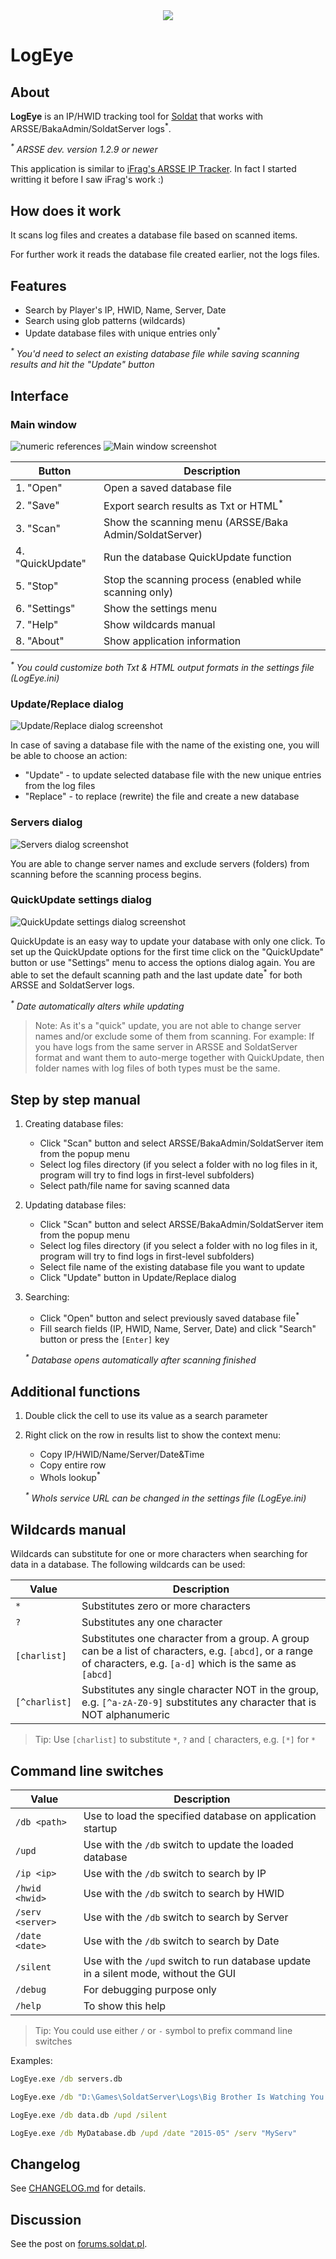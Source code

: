 <div align="center">
    <img src="https://apps.soldat2d.com/projects/logeye/logo/48x48.png">
</div>

# LogEye

## About

**LogEye** is an IP/HWID tracking tool for [Soldat](https://github.com/Soldat/soldat) that works with ARSSE/BakaAdmin/SoldatServer logs<sup>*</sup>.

_<sup>*</sup> ARSSE dev. version 1.2.9 or newer_

This application is similar to [iFrag's ARSSE IP Tracker](http://forums.soldat.pl/index.php?topic=32729.0). In fact I started writting it before I saw iFrag's work :)


## How does it work

It scans log files and creates a database file based on scanned items.

For further work it reads the database file created earlier, not the logs files.

## Features

- Search by Player's IP, HWID, Name, Server, Date
- Search using glob patterns (wildcards)
- Update database files with unique entries only<sup>*</sup>

_<sup>*</sup> You'd need to select an existing database file while saving scanning results and hit the "Update" button_

## Interface

### Main window

![numeric references](https://apps.soldat2d.com/projects/logeye/screenshots/numeric_references.png)
![Main window screenshot](https://apps.soldat2d.com/projects/logeye/screenshots/v0300_1_windows.png)

Button              | Description
------------------- | -------------------
| 1. "Open"         | Open a saved database file
| 2. "Save"         | Export search results as Txt or HTML<sup>*</sup>
| 3. "Scan"         | Show the scanning menu (ARSSE/Baka Admin/SoldatServer)
| 4. "QuickUpdate"  | Run the database QuickUpdate function
| 5. "Stop"         | Stop the scanning process (enabled while scanning only)
| 6. "Settings"     | Show the settings menu
| 7. "Help"         | Show wildcards manual
| 8. "About"        | Show application information

_<sup>*</sup> You could customize both Txt & HTML output formats in the settings file (LogEye.ini)_

### Update/Replace dialog

![Update/Replace dialog screenshot](https://apps.soldat2d.com/projects/logeye/screenshots/v0300_2_windows.png)

In case of saving a database file with the name of the existing one, you will be able to choose an action:
- "Update" - to update selected database file with the new unique entries from the log files
- "Replace" - to replace (rewrite) the file and create a new database

### Servers dialog

![Servers dialog screenshot](https://apps.soldat2d.com/projects/logeye/screenshots/v0300_3_windows.png)

You are able to change server names and exclude servers (folders) from scanning before the scanning process begins.

### QuickUpdate settings dialog

![QuickUpdate settings dialog screenshot](https://apps.soldat2d.com/projects/logeye/screenshots/v0300_4_windows.png)

QuickUpdate is an easy way to update your database with only one click.
To set up the QuickUpdate options for the first time click on the "QuickUpdate" button or use "Settings" menu to access the options dialog again.
You are able to set the default scanning path and the last update date<sup>*</sup> for both ARSSE and SoldatServer logs.

_<sup>*</sup> Date automatically alters while updating_

> Note: As it's a "quick" update, you are not able to change server names and/or exclude some of them from scanning. For example: If you have logs from the same server in ARSSE and SoldatServer format and want them to auto-merge together with QuickUpdate, then folder names with log files of both types must be the same.

## Step by step manual

1. Creating database files:

    - Click "Scan" button and select ARSSE/BakaAdmin/SoldatServer item from the popup menu
    - Select log files directory (if you select a folder with no log files in it, program will try to find logs in first-level subfolders)
    - Select path/file name for saving scanned data

1. Updating database files:

    - Click "Scan" button and select ARSSE/BakaAdmin/SoldatServer item from the popup menu
    - Select log files directory (if you select a folder with no log files in it, program will try to find logs in first-level subfolders)
    - Select file name of the existing database file you want to update
    - Click "Update" button in Update/Replace dialog

1. Searching:

    - Click "Open" button and select previously saved database file<sup>*</sup>
    - Fill search fields (IP, HWID, Name, Server, Date) and click "Search" button or press the `[Enter]` key

    _<sup>*</sup> Database opens automatically after scanning finished_

## Additional functions

1. Double click the cell to use its value as a search parameter

1. Right click on the row in results list to show the context menu:

   - Copy IP/HWID/Name/Server/Date&Time
   - Copy entire row
   - WhoIs lookup<sup>*</sup>
   
   _<sup>*</sup> WhoIs service URL can be changed in the settings file (LogEye.ini)_

## Wildcards manual

Wildcards can substitute for one or more characters when searching for data in a database. The following wildcards can be used:

Value           | Description 
--------------- | ---------------
`*`             | Substitutes zero or more characters
`?`             | Substitutes any one character
`[charlist]`    | Substitutes one character from a group. A group can be a list of characters, e.g. `[abcd]`, or a range of characters, e.g. `[a-d]` which is the same as `[abcd]`
`[^charlist]`   | Substitutes any single character NOT in the group, e.g. `[^a-zA-Z0-9]` substitutes any character that is NOT alphanumeric

> Tip: Use `[charlist]` to substitute `*`,  `?` and `[` characters, e.g. `[*]` for `*`

## Command line switches

Value               | Description 
------------------- | -------------------
`/db <path>`        | Use to load the specified database on application startup
`/upd`              | Use with the `/db` switch to update the loaded database
`/ip <ip>`          | Use with the `/db` switch to search by IP
`/hwid <hwid>`      | Use with the `/db` switch to search by HWID
`/serv <server>`    | Use with the `/db` switch to search by Server
`/date <date>`      | Use with the `/db` switch to search by Date
`/silent`           | Use with the `/upd` switch to run database update in a silent mode, without the GUI
`/debug`            | For debugging purpose only
`/help`             | To show this help

> Tip: You could use either `/` or `-` symbol to prefix command line switches

Examples:

```bat
LogEye.exe /db servers.db
```

```bat
LogEye.exe /db "D:\Games\SoldatServer\Logs\Big Brother Is Watching You.db" /upd
```

```bat
LogEye.exe /db data.db /upd /silent
```

```bat
LogEye.exe /db MyDatabase.db /upd /date "2015-05" /serv "MyServ"
```

## Changelog

See [CHANGELOG.md](CHANGELOG.md) for details.

## Discussion

See the post on [forums.soldat.pl](https://forums.soldat.pl/index.php?topic=34125.0).
